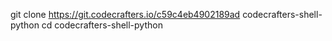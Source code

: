 git clone https://git.codecrafters.io/c59c4eb4902189ad codecrafters-shell-python
cd codecrafters-shell-python
